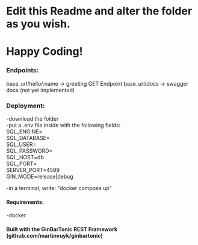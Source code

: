 # Edit this Readme and alter the folder as you wish.

# Happy Coding!

### Endpoints:

base_url/hello/:name -> greeting GET Endpoint
base_url/docs -> swagger docs (not yet implemented)

### Deployment:

-download the folder<br />
-put a .env file inside with the following fields:<br />
SQL_ENGINE=<br />
SQL_DATABASE=<br />
SQL_USER=<br />
SQL_PASSWORD=<br />
SQL_HOST=db<br />
SQL_PORT=<br />
SERVER_PORT=4599<br />
GIN_MODE=release|debug<br />

-in a terminal, write: "docker compose up"<br />

#### Requirements:

-docker

#### Built with the GinBarTonic REST Framework (github.com/martinvuyk/ginbartonic)
